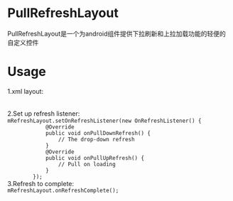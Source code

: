# PullRefreshLayout
PullRefreshLayout是一个为android组件提供下拉刷新和上拉加载功能的轻便的自定义控件
# Usage
1.xml layout: <br><br>

2.Set up refresh listener:　<br>
`mRefreshLayout.setOnRefreshListener(new OnRefreshListener() {` <br>
`            @Override` <br>
`            public void onPullDownRefresh() {` <br>
`                // The drop-down refresh` <br>
`            }` <br>
`            @Override` <br>
`            public void onPullUpRefresh() {` <br>
`                // Pull on loading` <br>
`            }` <br>
`        });` <br>
3.Refresh to complete:  <br>
`mRefreshLayout.onRefreshComplete();`
